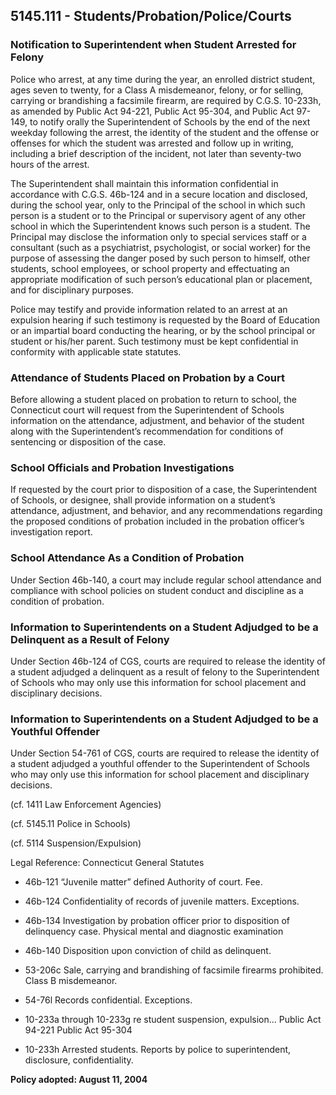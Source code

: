 ## 5145.111 - Students/Probation/Police/Courts

### Notification to Superintendent when Student Arrested for Felony

Police who arrest, at any time during the year, an enrolled district student, ages seven to twenty, for a Class A misdemeanor, felony, or for selling, carrying or brandishing a facsimile firearm, are required by C.G.S. 10-233h, as amended by Public Act 94-221, Public Act 95-304, and Public Act 97-149, to notify orally the Superintendent of Schools by the end of the next weekday following the arrest, the identity of the student and the offense or offenses for which the student was arrested and follow up in writing, including a brief description of the incident, not later than seventy-two hours of the arrest.

The Superintendent shall maintain this information confidential in accordance with C.G.S. 46b-124 and in a secure location and disclosed, during the school year, only to the Principal of the school in which such person is a student or to the Principal or supervisory agent of any other school in which the Superintendent knows such person is a student.  The Principal may disclose the information only to special services staff or a consultant (such as a psychiatrist, psychologist, or social worker) for the purpose of assessing the danger posed by such person to himself, other students, school employees, or school property and effectuating an appropriate modification of such person’s educational plan or placement, and for disciplinary purposes. 

Police may testify and provide information related to an arrest at an expulsion hearing if such testimony is requested by the Board of Education or an impartial board conducting the hearing, or by the school principal or student or his/her parent.  Such testimony must be kept confidential in conformity with applicable state statutes.

### Attendance of Students Placed on Probation by a Court

Before allowing a student placed on probation to return to school, the Connecticut court will request from the Superintendent of Schools information on the attendance, adjustment, and behavior of the student along with the Superintendent’s recommendation for conditions of sentencing or disposition of the case.

### School Officials and Probation Investigations

If requested by the court prior to disposition of a case, the Superintendent of Schools, or designee, shall provide information on a student’s attendance, adjustment, and behavior, and any recommendations regarding the proposed conditions of probation included in the probation officer’s investigation report.

### School Attendance As a Condition of Probation

Under Section 46b-140, a court may include regular school attendance and compliance with school policies on student conduct and discipline as a condition of probation.

### Information to Superintendents on a Student Adjudged to be a Delinquent as a Result of Felony

Under Section 46b-124 of CGS, courts are required to release the identity of a student adjudged a delinquent as a result of felony to the Superintendent of Schools who may only use this information for school placement and disciplinary decisions.

### Information to Superintendents on a Student Adjudged to be a Youthful Offender

Under Section 54-761 of CGS, courts are required to release the identity of a student adjudged a youthful offender to the Superintendent of Schools who may only use this information for school placement and disciplinary decisions.

(cf. 1411  Law Enforcement Agencies)

(cf. 5145.11  Police in Schools)

(cf. 5114  Suspension/Expulsion)

Legal Reference:  Connecticut General Statutes

* 46b-121 “Juvenile matter” defined Authority of court. Fee.

* 46b-124 Confidentiality of records of  juvenile matters. Exceptions.

* 46b-134 Investigation by probation officer prior to disposition of delinquency case. Physical mental and diagnostic examination

* 46b-140  Disposition upon conviction of child as delinquent.

* 53-206c  Sale, carrying and brandishing of facsimile firearms prohibited.  Class B misdemeanor.

* 54-76l  Records confidential. Exceptions.

* 10-233a through 10-233g re student suspension, expulsion… Public Act 94-221  Public Act 95-304

* 10-233h Arrested students. Reports by police to superintendent, disclosure, confidentiality.

**Policy adopted:   August 11, 2004**

